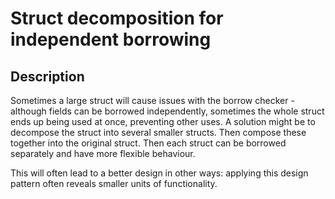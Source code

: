 # Struct decomposition for independent borrowing
## Description

Sometimes a large struct will cause issues with the borrow checker - although fields can be borrowed independently, sometimes the whole struct ends up being used at once, preventing other uses. A solution might be to decompose the struct into several smaller structs. Then compose these together into the original struct. Then each struct can be borrowed separately and have more flexible behaviour.

This will often lead to a better design in other ways: applying this design pattern often reveals smaller units of functionality.

